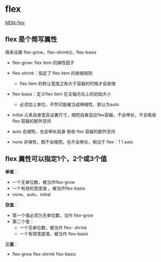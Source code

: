# flex
[MDN-flex](https://developer.mozilla.org/zh-CN/docs/Web/CSS/flex)

## flex 是个简写属性
用来设置 flex-grow，flex-shrink()，flex-basis

- flex-grow: flex item 的弹性因子
- flex-shrink：指定了 flex item 的收缩规则
  - flex item 的默认宽度之和大于容器的时候才会收缩
- flex-basis：定义flex item 在主轴方向上的初始大小
  - 必须加上单位，不然可能被当成伸缩性，默认为auto

- initial
元素自身宽高设置尺寸，缩短自身适应flex容器，不会伸长，不会吸收 flex 容器的额外空间
- auto
会缩短，也会伸长自身 吸收 flex 容器的额外空间
- none
非弹性，既不会缩短，也不会伸长，相当于 flex：1 1 auto

## flex 属性可以指定1个，2个或3个值

**单值**：
  - 一个无单位数，被当作flex-grow
  - 一个有效的宽度值 ，被当作flex-basis
  - none、auto、initial

**双值**：
  - 第一个值必须为无单位数，当作 flex-grow
  - 第二个值：
    - 一个无单位数，被当作 flex- shrink
    - 一个有效宽度值，被当作 flex-basis

**三值**：
  - flex-grow flex-shrink flex-basis















